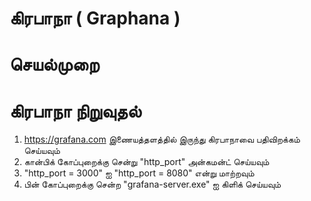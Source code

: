 # கிரபாநா ( Graphana )
# செயல்முறை 

# கிரபாநா நிறுவுதல் 

1. https://grafana.com இணையத்தளத்தில் இருந்து   கிரபாநாவை பதிவிறக்கம் செய்யவும் 
2. கான்பிக்   கோப்புறைக்கு சென்று "http_port"   அன்கமன்ட்  செய்யவும் 
3. "http_port = 3000" ஐ "http_port = 8080" என்று  மாற்றவும் 
4. பின் கோப்புறைக்கு சென்ற "grafana-server.exe" ஐ கிளிக் செய்யவும்
